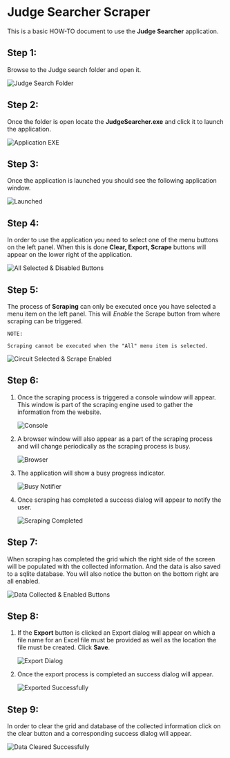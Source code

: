 # Judge Searcher Scraper

This is a basic HOW-TO document to use the **Judge Searcher** application.

## Step 1:

Browse to the Judge search folder and open it.

![Judge Search Folder](./JudgeSearchFolder.png)

## Step 2:

Once the folder is open locate the **JudgeSearcher.exe** and click it to launch the application.

![Application EXE](./ApplicationEXE.png)

## Step 3:

Once the application is launched you should see the following application window.

![Launched](./Launched.png)

## Step 4:

In order to use the application you need to select one of the menu buttons on the left panel. When this is done **Clear, Export, Scrape** buttons will appear on the lower right of the application.

![All Selected & Disabled Buttons](./AllSelectedAndDisabledButtons.png)

## Step 5:

The process of **Scraping** can only be executed once you have selected a menu item on the left panel. This will *Enable* the Scrape button from where scraping can be triggered.

    NOTE:

    Scraping cannot be executed when the "All" menu item is selected.

![Circuit Selected & Scrape Enabled](./CircuitSelectedAndScrapeEnabled.png)

## Step 6:

1. Once the scraping process is triggered a console window will appear. This window is part of the scraping engine used to gather the information from the website. 

    ![Console](./SeleniumConsole.png)

2. A browser window will also appear as a part of the scraping process and will change periodically as the scraping process is busy.

    ![Browser](./Browser.png)

3. The application will show a busy progress indicator.

    ![Busy Notifier](./BusyNotifier.png)

4. Once scraping has completed a success dialog will appear to notify the user.

    ![Scraping Completed](./ScrapingCompleted.png)


## Step 7:

When scraping has completed the grid which the right side of the screen will be populated with the collected information. And the data is also saved to a sqlite database. You will also notice the button on the bottom right are all enabled.

![Data Collected & Enabled Buttons](./DataCollectedAndEnabledButtons.png)


## Step 8:

1. If the **Export** button is clicked an Export dialog will appear on which a file name for an Excel file must be provided as well as the location the file must be created. Click **Save**.

    ![Export Dialog](./ExportDialog.png)

2. Once the export process is completed an success dialog will appear.

    ![Exported Successfully](./ExportedSuccessfully.png)


## Step 9:

In order to clear the grid and database of the collected information click on the clear button and a corresponding success dialog will appear.


![Data Cleared Successfully](./DataClearedSuccessfully.png)



